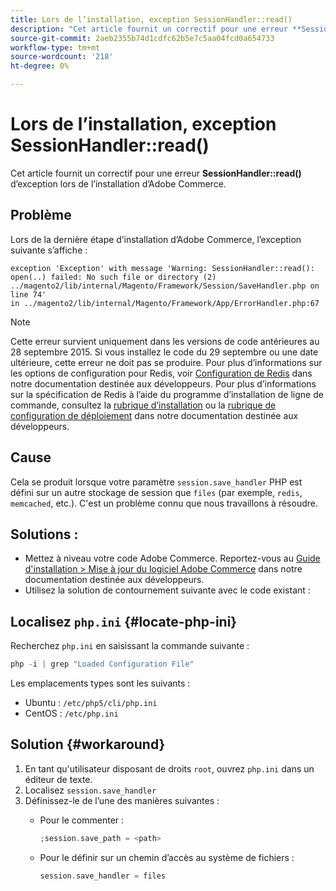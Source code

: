 ```yaml
---
title: Lors de l’installation, exception SessionHandler::read()
description: "Cet article fournit un correctif pour une erreur **SessionHandler::read()** d’exception lors de l’installation d’Adobe Commerce."
source-git-commit: 2aeb2355b74d1cdfc62b5e7c5aa04fcd0a654733
workflow-type: tm+mt
source-wordcount: '218'
ht-degree: 0%

---
```



# Lors de l’installation, exception SessionHandler::read()

Cet article fournit un correctif pour une erreur **SessionHandler::read()** d’exception lors de l’installation d’Adobe Commerce.

## Problème

Lors de la dernière étape d’installation d’Adobe Commerce, l’exception suivante s’affiche :

```temrinal
exception 'Exception' with message 'Warning: SessionHandler::read():
open(..) failed: No such file or directory (2) ../magento2/lib/internal/Magento/Framework/Session/SaveHandler.php on line 74'
in ../magento2/lib/internal/Magento/Framework/App/ErrorHandler.php:67
```

>[!NOTE]
>
>Cette erreur survient uniquement dans les versions de code antérieures au 28 septembre 2015. Si vous installez le code du 29 septembre ou une date ultérieure, cette erreur ne doit pas se produire. Pour plus d’informations sur les options de configuration pour Redis, voir [Configuration de Redis](https://experienceleague.adobe.com/fr/docs/commerce-operations/configuration-guide/cache/redis/config-redis) dans notre documentation destinée aux développeurs. Pour plus d’informations sur la spécification de Redis à l’aide du programme d’installation de ligne de commande, consultez la [rubrique d’installation](https://experienceleague.adobe.com/fr/docs/commerce-operations/installation-guide/advanced) ou la [&#x200B; rubrique de configuration de déploiement](https://experienceleague.adobe.com/fr/docs/commerce-operations/installation-guide/tutorials/deployment) dans notre documentation destinée aux développeurs.

## Cause

Cela se produit lorsque votre paramètre `session.save_handler` PHP est défini sur un autre stockage de session que `files` (par exemple, `redis`, `memcached`, etc.). C&#39;est un problème connu que nous travaillons à résoudre.

## Solutions :

* Mettez à niveau votre code Adobe Commerce. Reportez-vous au [Guide d&#39;installation > Mise à jour du logiciel Adobe Commerce](https://experienceleague.adobe.com/fr/docs/commerce-operations/installation-guide/tutorials/uninstall) dans notre documentation destinée aux développeurs.
* Utilisez la solution de contournement suivante avec le code existant :

## Localisez `php.ini` {#locate-php-ini}

Recherchez `php.ini` en saisissant la commande suivante :

```php
php -i | grep "Loaded Configuration File"
```

Les emplacements types sont les suivants :

* Ubuntu : `/etc/php5/cli/php.ini`
* CentOS : `/etc/php.ini`

## Solution {#workaround}

1. En tant qu&#39;utilisateur disposant de droits `root`, ouvrez `php.ini` dans un éditeur de texte.
1. Localisez `session.save_handler`
1. Définissez-le de l’une des manières suivantes :
   * Pour le commenter :

     ```php
     ;session.save_path = <path>
     ```

   * Pour le définir sur un chemin d’accès au système de fichiers :

     ```php
     session.save_handler = files
     ```
